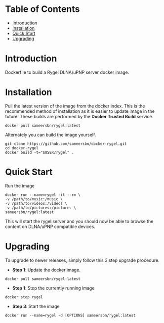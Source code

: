 # Table of Contents
- [Introduction](#introduction)
- [Installation](#installation)
- [Quick Start](#quick-start)
- [Upgrading](#upgrading)

# Introduction
Dockerfile to build a Rygel DLNA/uPNP server docker image.

# Installation

Pull the latest version of the image from the docker index. This is the recommended method of installation as it is easier to update image in the future. These builds are performed by the **Docker Trusted Build** service.

```
docker pull sameersbn/rygel:latest
```

Alternately you can build the image yourself.

```
git clone https://github.com/sameersbn/docker-rygel.git
cd docker-rygel
docker build -t="$USER/rygel" .
```

# Quick Start
Run the image

```
docker run --name=rygel -it --rm \
-v /path/to/music:/music \
-v /path/to/videos:/videos \
-v /path/to/pictures:/pictures \
sameersbn/rygel:latest
```

This will start the rygel server and you should now be able to browse the content on DLNA/uPNP compatible devices.

# Upgrading
To upgrade to newer releases, simply follow this 3 step upgrade procedure.

- **Step 1**: Update the docker image.

```
docker pull sameersbn/rygel:latest
```

- **Step 1**: Stop the currently running image

```
docker stop rygel
```

- **Step 3**: Start the image

```
docker run --name=rygel -d [OPTIONS] sameersbn/rygel:latest
```

